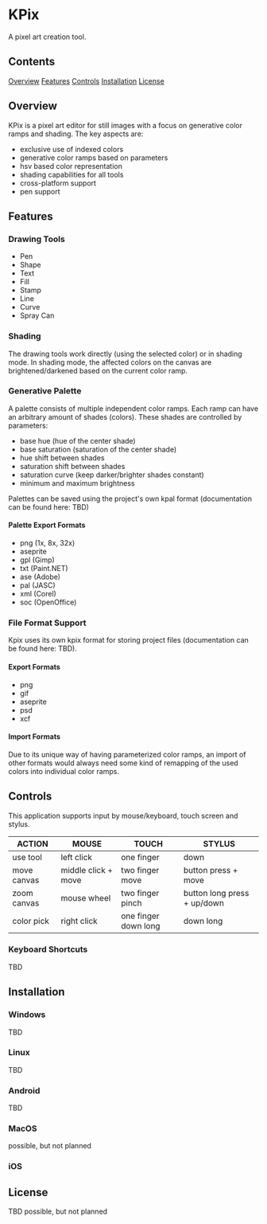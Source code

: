 # KPix

A pixel art creation tool.

## Contents
[Overview](#overview)
[Features](#features)
[Controls](#controls)
[Installation](#installation)
[License](#license)


## Overview
KPix is a pixel art editor for still images with a focus on generative color ramps and shading. The key aspects are:
- exclusive use of indexed colors
- generative color ramps based on parameters
- hsv based color representation
- shading capabilities for all tools
- cross-platform support 
- pen support

## Features
### Drawing Tools
- Pen
- Shape
- Text
- Fill
- Stamp
- Line
- Curve
- Spray Can

### Shading
The drawing tools work directly (using the selected color) or in shading mode. In shading mode, the affected colors on the canvas are brightened/darkened based on the current color ramp.

### Generative Palette
A palette consists of multiple independent color ramps. Each ramp can have an arbitrary amount of shades (colors). These shades are controlled by parameters:
- base hue (hue of the center shade)
- base saturation (saturation of the center shade)
- hue shift between shades
- saturation shift between shades
- saturation curve (keep darker/brighter shades constant)
- minimum and maximum brightness

Palettes can be saved using the project's own kpal format (documentation can be found here: TBD)
#### Palette Export Formats
- png (1x, 8x, 32x)
- aseprite
- gpl (Gimp)
- txt (Paint.NET)
- ase (Adobe)
- pal (JASC)
- xml (Corel)
- soc (OpenOffice)

### File Format Support
Kpix uses its own kpix format for storing project files (documentation can be found here: TBD).
#### Export Formats
- png
- gif
- aseprite
- psd
- xcf

#### Import Formats
Due to its unique way of having parameterized color ramps, an import of other formats would always need some kind of remapping of the used colors into individual color ramps. 

## Controls

This application supports input by mouse/keyboard, touch screen and stylus.

| ACTION      | MOUSE               | TOUCH                | STYLUS                      |
|-------------|---------------------|----------------------|-----------------------------|
| use tool    | left click          | one finger           | down                        |
| move canvas | middle click + move | two finger move      | button press + move         |
| zoom canvas | mouse wheel         | two finger pinch     | button long press + up/down |
| color pick  | right click         | one finger down long | down long                   |

### Keyboard Shortcuts
TBD

## Installation
### Windows
TBD
### Linux
TBD
### Android
TBD
### MacOS
possible, but not planned
### iOS

## License
TBD
possible, but not planned

